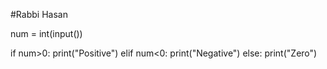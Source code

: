 #Rabbi Hasan

num = int(input())

if num>0:
    print("Positive")
elif num<0:
    print("Negative")
else:
    print("Zero")
